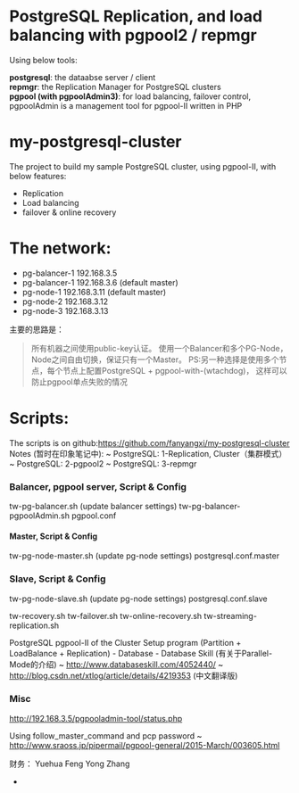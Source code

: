 PostgreSQL Replication, and load balancing with pgpool2 / repmgr
=================================================================

Using below tools:

**postgresql**: the dataabse server / client  
**repmgr**: the Replication Manager for PostgreSQL clusters  
**pgpool (with pgpoolAdmin3)**: for load balancing, failover control, pgpoolAdmin is a management tool for pgpool-II written in PHP

# my-postgresql-cluster
The project to build my sample PostgreSQL cluster, using pgpool-II, with below features:
- Replication
- Load balancing
- failover & online recovery

# The network:
* pg-balancer-1	  192.168.3.5
* pg-balancer-1   192.168.3.6   (default master)
* pg-node-1       192.168.3.11  (default master)
* pg-node-2       192.168.3.12
* pg-node-3       192.168.3.13

主要的思路是：
> 所有机器之间使用public-key认证。
> 使用一个Balancer和多个PG-Node，Node之间自由切换，保证只有一个Master。
> PS:另一种选择是使用多个节点，每个节点上配置PostgreSQL + pgpool-with-(wtachdog)，
这样可以防止pgpool单点失败的情况

# Scripts:
The scripts is on github:https://github.com/fanyangxi/my-postgresql-cluster
Notes (暂时在印象笔记中):
~ PostgreSQL: 1-Replication, Cluster（集群模式）
~ PostgreSQL: 2-pgpool2
~ PostgreSQL: 3-repmgr

### Balancer, pgpool server, Script & Config
tw-pg-balancer.sh (update balancer settings)
tw-pg-balancer-pgpoolAdmin.sh
pgpool.conf

#### Master, Script & Config
tw-pg-node-master.sh (update pg-node settings)
postgresql.conf.master

### Slave, Script & Config
tw-pg-node-slave.sh (update pg-node settings)
postgresql.conf.slave

tw-recovery.sh
tw-failover.sh
tw-online-recovery.sh
tw-streaming-replication.sh

PostgreSQL pgpool-II of the Cluster Setup program (Partition + LoadBalance + Replication) - Database - Database Skill (有关于Parallel-Mode的介绍)
~ http://www.databaseskill.com/4052440/
~ http://blog.csdn.net/xtlog/article/details/4219353 (中文翻译版)

### Misc

http://192.168.3.5/pgpooladmin-tool/status.php

Using follow_master_command and pcp password
~ http://www.sraoss.jp/pipermail/pgpool-general/2015-March/003605.html


财务：
Yuehua Feng
Yong Zhang




+
